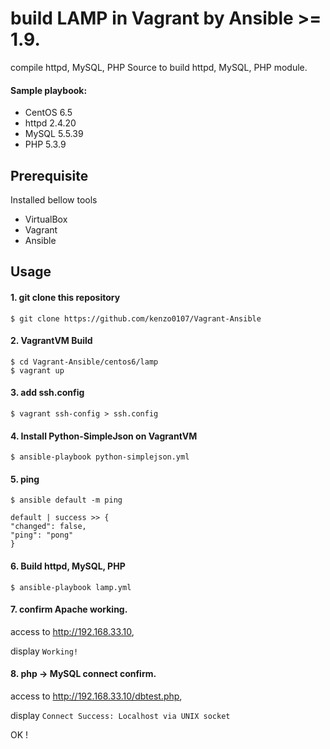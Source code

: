 # build LAMP in Vagrant by Ansible >= 1.9.

compile httpd, MySQL, PHP Source to build httpd, MySQL, PHP module.

#### Sample playbook:

- CentOS 6.5
- httpd 2.4.20
- MySQL 5.5.39
- PHP 5.3.9

## Prerequisite
Installed bellow tools

* VirtualBox
* Vagrant
* Ansible


## Usage

#### 1. git clone this repository

```
$ git clone https://github.com/kenzo0107/Vagrant-Ansible
```

#### 2. VagrantVM Build

```
$ cd Vagrant-Ansible/centos6/lamp
$ vagrant up
```

#### 3. add ssh.config

```
$ vagrant ssh-config > ssh.config
```

#### 4. Install Python-SimpleJson on VagrantVM

```
$ ansible-playbook python-simplejson.yml
```

#### 5. ping

```
$ ansible default -m ping

default | success >> {
"changed": false,
"ping": "pong"
}
```

#### 6. Build httpd, MySQL, PHP

```
$ ansible-playbook lamp.yml
```

#### 7. confirm Apache working.

access to <http://192.168.33.10>,

display `Working!`

#### 8. php -> MySQL connect confirm.

access to <http://192.168.33.10/dbtest.php>,

display `Connect Success: Localhost via UNIX socket`



OK !
